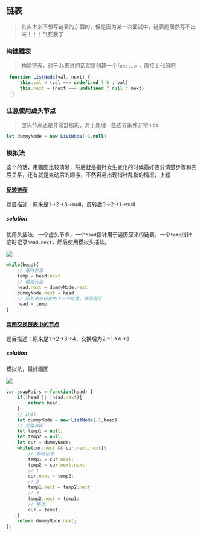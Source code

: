 ## 链表

> 其实本来不想写链表的东西的，但是因为某一次面试中，链表题居然写不出来！！！气死我了

### 构建链表

> 构建链表，对于Js来说的话就是创建一个`function`，直接上代码吧

```javascript
 function ListNode(val, next) {
     this.val = (val === undefined ? 0 : val)
     this.next = (next === undefined ? null : next)
  }
```

### 注意使用虚头节点

> 虚头节点还是非常舒服的，对于处理一些边界条件非常nice

```javascript
let dummyNode = new ListNode(-1,null)
```

### 模拟法

这个的话，用画图比较清晰，然后就是指针发生变化的时候最好要分清楚步骤和先后关系，还有就是变动后的顺序，不然容易出现指针乱指的情况，上题

#### [反转链表](https://leetcode.cn/problems/reverse-linked-list/)

题目描述：原来是1->2->3->null，反转后3->2->1->null

##### solution

使用头插法，一个虚头节点，一个`head`指针用于遍历原来的链表，一个`temp`指针临时记录`head.next`，然后使用模拟头插法。

![](http://songnian.gitee.io/imgs/imgs/反转链表.png)

```javascript
while(head){
    // 临时存放
    temp = head.next
    // 模拟头插
    head.next = dummyNode.next
    dummyNode.next = head
    // 回到原来链表的下一个位置，继续遍历
    head = temp
}
```

#### [两两交换链表中的节点](https://leetcode.cn/problems/swap-nodes-in-pairs/)

题目描述：原来是1->2->3->4，交换后为2->1->4->3

##### solution

模拟法，最好画图

![](http://songnian.gitee.io/imgs/imgs/两两交换链表中的节点.png)

```javascript
var swapPairs = function(head) {
    if(!head || !head.next){
        return head;
    }
    // init
    let dummyNode = new ListNode(-1,head)
    // 变量声明
    let temp1 = null;
    let temp2 = null;
    let cur = dummyNode;
    while(cur.next && cur.next.next){
        // 临时记录
        temp1 = cur.next;
        temp2 = cur.next.next;
        // 1
        cur.next = temp2;
        // 2 
        temp1.next = temp2.next
        // 3
        temp2.next = temp1;
        // 移动
        cur = temp1;
    }
    return dummyNode.next;
};
```

